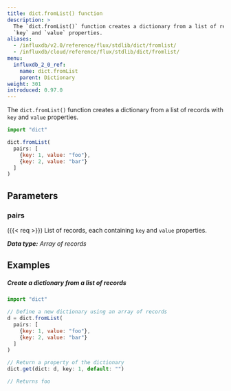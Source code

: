 ```yaml
---
title: dict.fromList() function
description: >
  The `dict.fromList()` function creates a dictionary from a list of records with
  `key` and `value` properties.
aliases:
  - /influxdb/v2.0/reference/flux/stdlib/dict/fromlist/
  - /influxdb/cloud/reference/flux/stdlib/dict/fromlist/
menu:
  influxdb_2_0_ref:
    name: dict.fromList
    parent: Dictionary
weight: 301
introduced: 0.97.0
---
```


The `dict.fromList()` function creates a dictionary from a list of records with
`key` and `value` properties.

```js
import "dict"

dict.fromList(
  pairs: [
    {key: 1, value: "foo"},
    {key: 2, value: "bar"}
  ]
)
```

## Parameters

### pairs
({{< req >}}) List of records, each containing `key` and `value` properties.

_**Data type:** Array of records_

## Examples

##### Create a dictionary from a list of records
```js
import "dict"

// Define a new dictionary using an array of records
d = dict.fromList(
  pairs: [
    {key: 1, value: "foo"},
    {key: 2, value: "bar"}
  ]
)

// Return a property of the dictionary
dict.get(dict: d, key: 1, default: "")

// Returns foo
```
